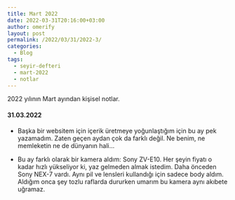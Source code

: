 ```yaml
---
title: Mart 2022
date: 2022-03-31T20:16:00+03:00
author: omerify
layout: post
permalink: /2022/03/31/2022-3/
categories:
  - Blog
tags:
  - seyir-defteri
  - mart-2022
  - notlar
---
```


2022 yılının Mart ayından kişisel notlar.

#### 31.03.2022

  * Başka bir websitem için içerik üretmeye yoğunlaştığım için bu ay pek yazamadım. Zaten geçen aydan çok da farklı değil. Ne benim, ne memleketin ne de dünyanın hali... 

  * Bu ay farklı olarak bir kamera aldım: Sony ZV-E10. Her şeyin fiyatı o kadar hızlı yükseliyor ki, yaz gelmeden almak istedim. Daha önceden Sony NEX-7 vardı. Aynı pil ve lensleri kullandığı için sadece body aldım. Aldığım onca şey tozlu raflarda dururken umarım bu kamera aynı akıbete uğramaz.